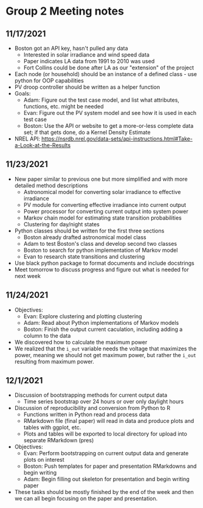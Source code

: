 # Group 2 Meeting notes

## 11/17/2021

- Boston got an API key, hasn't pulled any data
    - Interested in solar irradiance and wind speed data
    - Paper indicates LA data from 1991 to 2010 was used
    - Fort Collins could be done after LA as our "extension" of the project
- Each node (or household) should be an instance of a defined class - use python for OOP capabilities
- PV droop controller should be written as a helper function
- Goals:
    - Adam: Figure out the test case model, and list what attributes, functions, etc. might be needed
    - Evan: Figure out the PV system model and see how it is used in each test case
    - Boston: Use the API or website to get a more-or-less complete
    data set; if that gets done, do a Kernel Density Estimate
- NREL API: https://nsrdb.nrel.gov/data-sets/api-instructions.html#Take-a-Look-at-the-Results

## 11/23/2021

- New paper similar to previous one but more simplified and with more detailed method descriptions
    - Astronomical model for converting solar irradiance to effective irradiance
    - PV module for converting effective irradiance into current output
    - Power processor for converting current output into system power
    - Markov chain model for estimating state transition probabilities
    - Clustering for day/night states
- Python classes should be written for the first three sections
    - Boston already drafted astronomical model class
    - Adam to test Boston's class and develop second two classes
    - Boston to search for python implementation of Markov model
    - Evan to research state transitions and clustering
- Use black python package to format documents and include docstrings
- Meet tomorrow to discuss progress and figure out what is needed for next week

## 11/24/2021

- Objectives:
    - Evan: Explore clustering and plotting clustering
    - Adam: Read about Python implementations of Markov models
    - Boston: Finish the output current caculation, including adding
    a column to the data
- We discovered how to calculate the maximum power
- We realized that the `i_out` variable needs the voltage that maximizes
the power, meaning we should not get maximum power, but rather the `i_out`
resulting from maximum power.

## 12/1/2021
- Discussion of bootstrapping methods for current output data
    - Time series bootstrap over 24 hours or over only daylight hours
- Discussion of reproducibility and conversion from Python to R
    - Functions written in Python read and process data
    - RMarkdown file (final paper) will read in data and produce plots and tables with ggplot, etc.
    - Plots and tables will be exported to local directory for upload into separate RMarkdown (pres)
- Objectives:
    - Evan: Perform bootstrapping on current output data and generate plots on interest
    - Boston: Push templates for paper and presentation RMarkdowns and begin writing 
    - Adam: Begin filling out skeleton for presentation and begin writing paper
- These tasks should be mostly finished by the end of the week and then we can all begin focusing on the paper and presentation.
